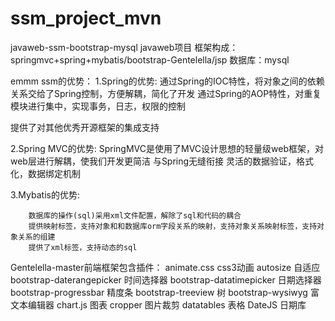 # ssm_project_mvn
javaweb-ssm-bootstrap-mysql
javaweb项目
框架构成：springmvc+spring+mybatis/bootstrap-Gentelella/jsp
数据库：mysql

emmm ssm的优势：
1.Spring的优势:
通过Spring的IOC特性，将对象之间的依赖关系交给了Spring控制，方便解耦，简化了开发
通过Spring的AOP特性，对重复模块进行集中，实现事务，日志，权限的控制

提供了对其他优秀开源框架的集成支持

2.Spring MVC的优势:
SpringMVC是使用了MVC设计思想的轻量级web框架，对web层进行解耦，使我们开发更简洁
与Spring无缝衔接
灵活的数据验证，格式化，数据绑定机制

3.Mybatis的优势:

        数据库的操作(sql)采用xml文件配置，解除了sql和代码的耦合
        提供映射标签，支持对象和和数据库orm字段关系的映射，支持对象关系映射标签，支持对象关系的组建
        提供了xml标签，支持动态的sql
        
Gentelella-master前端框架包含插件：
animate.css                css3动画
autosize                   自适应
bootstrap-daterangepicker  时间选择器
bootstrap-datatimepicker   日期选择器
bootstrap-progressbar      精度条
bootstrap-treeview         树
bootstrap-wysiwyg          富文本编辑器
chart.js                   图表
cropper                    图片裁剪
datatables                 表格
DateJS                     日期库
